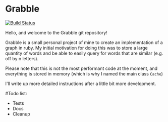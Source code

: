 # Grabble
[![Build Status](https://travis-ci.org/matt-clement/grabble.svg?branch=master)](https://travis-ci.org/matt-clement/grabble)

Hello, and welcome to the Grabble git repository!

Grabble is a small personal project of mine to create an implementation of a graph in ruby. My initial motivation for doing this was to store a large quantity of words and be able to easily query for words that are similar (e.g. off by n letters).

Please note that this is not the most performant code at the moment, and everything is stored in memory (which is why I named the main class `Cache`)

I'll write up more detailed instructions after a little bit more development.

#Todo list:
- Tests
- Docs
- Cleanup
